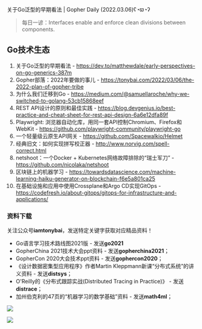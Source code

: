 关于Go泛型的早期看法 | Gopher Daily (2022.03.06)ʕ◔ϖ◔ʔ

>每日一谚：Interfaces enable and enforce clean divisions between components.

## Go技术生态

1. 关于Go泛型的早期看法 - https://dev.to/matthewdale/early-perspectives-on-go-generics-387m
2. Gopher部落：2022年要做的事儿 - https://tonybai.com/2022/03/06/the-2022-plan-of-gopher-tribe
3. 为什么我们迁移到Go - https://medium.com/@samuellaroche/why-we-switched-to-golang-53cb15868eef
4. REST API设计的原则和最佳实践 - https://blog.devgenius.io/best-practice-and-cheat-sheet-for-rest-api-design-6a6e12dfa89f
5. Playwright: 浏览器自动化库，用同一套API控制Chromium、Firefox和WebKit - https://github.com/playwright-community/playwright-go
6. 一个轻量级云原生API网关 - https://github.com/Spacewalkio/Helmet
7. 经典旧文：如何实现拼写校正器 - http://www.norvig.com/spell-correct.html
8. netshoot：一个Docker + Kubernetes网络故障排除的“瑞士军刀” - https://github.com/nicolaka/netshoot
9. 区块链上的机器学习 - https://towardsdatascience.com/machine-learning-haiku-generator-on-blockchain-f6e5a801ca25
10. 在基础设施和应用中使用Crossplane和Argo CD实现GitOps - https://codefresh.io/about-gitops/gitops-for-infrastructure-and-applications/

### 资料下载

关注公众号**iamtonybai**，发送特定关键字获取对应精品资料！

* Go语言学习技术路线图2021版 - 发送**go2021**
* GopherChina 2021技术大会ppt资料 - 发送**gopherchina2021**；
* GopherCon 2020大会技术ppt资料 - 发送**gophercon2020**；
* 《设计数据密集型应用程序》作者Martin Kleppmann新课“分布式系统”的讲义资料 - 发送**distsys**；
* O'Reilly的《分布式跟踪实战(Distributed Tracing in Practice)》 - 发送**distrace**；
* 加州伯克利的47页的“机器学习的数学基础”资料 - 发送**math4ml**；

![](https://mmbiz.qpic.cn/mmbiz_png/cH6WzfQ94mb54jsFJZ3Knmz8obUsf3PBShthmdSw5E01TcYmUReGkj0BWpxHak1HlnlzHvLmKax53YSGr7aNlA/0?wx_fmt=png)

![](https://mmbiz.qpic.cn/mmbiz_png/cH6WzfQ94mb54jsFJZ3Knmz8obUsf3PBrSoqeMvoWCticN2cpU64fJ0FYQdXJhP7ia7WRh8628uOAsQYeE2NibRRw/0?wx_fmt=png)


